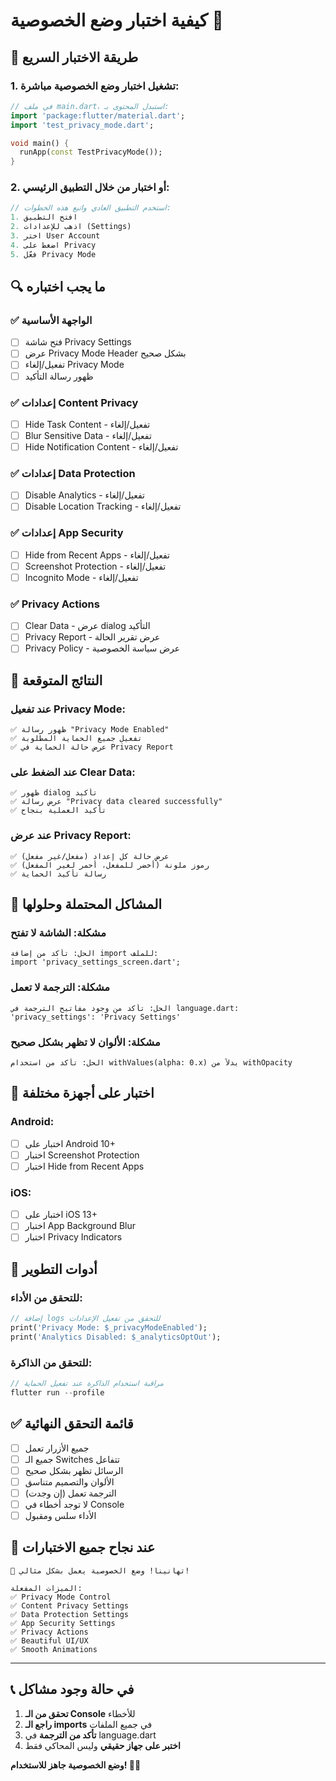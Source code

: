 # كيفية اختبار وضع الخصوصية 🧪

## 🚀 طريقة الاختبار السريع

### 1. تشغيل اختبار وضع الخصوصية مباشرة:

```dart
// في ملف main.dart، استبدل المحتوى بـ:
import 'package:flutter/material.dart';
import 'test_privacy_mode.dart';

void main() {
  runApp(const TestPrivacyMode());
}
```

### 2. أو اختبار من خلال التطبيق الرئيسي:

```dart
// استخدم التطبيق العادي واتبع هذه الخطوات:
1. افتح التطبيق
2. اذهب للإعدادات (Settings)
3. اختر User Account
4. اضغط على Privacy
5. فعّل Privacy Mode
```

## 🔍 ما يجب اختباره

### ✅ الواجهة الأساسية
- [ ] فتح شاشة Privacy Settings
- [ ] عرض Privacy Mode Header بشكل صحيح
- [ ] تفعيل/إلغاء Privacy Mode
- [ ] ظهور رسالة التأكيد

### ✅ إعدادات Content Privacy
- [ ] Hide Task Content - تفعيل/إلغاء
- [ ] Blur Sensitive Data - تفعيل/إلغاء  
- [ ] Hide Notification Content - تفعيل/إلغاء

### ✅ إعدادات Data Protection
- [ ] Disable Analytics - تفعيل/إلغاء
- [ ] Disable Location Tracking - تفعيل/إلغاء

### ✅ إعدادات App Security
- [ ] Hide from Recent Apps - تفعيل/إلغاء
- [ ] Screenshot Protection - تفعيل/إلغاء
- [ ] Incognito Mode - تفعيل/إلغاء

### ✅ Privacy Actions
- [ ] Clear Data - عرض dialog التأكيد
- [ ] Privacy Report - عرض تقرير الحالة
- [ ] Privacy Policy - عرض سياسة الخصوصية

## 🎯 النتائج المتوقعة

### عند تفعيل Privacy Mode:
```
✅ ظهور رسالة "Privacy Mode Enabled"
✅ تفعيل جميع الحماية المطلوبة
✅ عرض حالة الحماية في Privacy Report
```

### عند الضغط على Clear Data:
```
✅ ظهور dialog تأكيد
✅ عرض رسالة "Privacy data cleared successfully"
✅ تأكيد العملية بنجاح
```

### عند عرض Privacy Report:
```
✅ عرض حالة كل إعداد (مفعل/غير مفعل)
✅ رموز ملونة (أخضر للمفعل، أحمر لغير المفعل)
✅ رسالة تأكيد الحماية
```

## 🐛 المشاكل المحتملة وحلولها

### مشكلة: الشاشة لا تفتح
```
الحل: تأكد من إضافة import للملف:
import 'privacy_settings_screen.dart';
```

### مشكلة: الترجمة لا تعمل
```
الحل: تأكد من وجود مفاتيح الترجمة في language.dart:
'privacy_settings': 'Privacy Settings'
```

### مشكلة: الألوان لا تظهر بشكل صحيح
```
الحل: تأكد من استخدام withValues(alpha: 0.x) بدلاً من withOpacity
```

## 📱 اختبار على أجهزة مختلفة

### Android:
- [ ] اختبار على Android 10+
- [ ] اختبار Screenshot Protection
- [ ] اختبار Hide from Recent Apps

### iOS:
- [ ] اختبار على iOS 13+
- [ ] اختبار App Background Blur
- [ ] اختبار Privacy Indicators

## 🔧 أدوات التطوير

### للتحقق من الأداء:
```dart
// إضافة logs للتحقق من تفعيل الإعدادات
print('Privacy Mode: $_privacyModeEnabled');
print('Analytics Disabled: $_analyticsOptOut');
```

### للتحقق من الذاكرة:
```dart
// مراقبة استخدام الذاكرة عند تفعيل الحماية
flutter run --profile
```

## ✅ قائمة التحقق النهائية

- [ ] جميع الأزرار تعمل
- [ ] جميع الـ Switches تتفاعل
- [ ] الرسائل تظهر بشكل صحيح
- [ ] الألوان والتصميم متناسق
- [ ] الترجمة تعمل (إن وجدت)
- [ ] لا توجد أخطاء في Console
- [ ] الأداء سلس ومقبول

## 🎉 عند نجاح جميع الاختبارات

```
🎊 تهانينا! وضع الخصوصية يعمل بشكل مثالي!

الميزات المفعلة:
✅ Privacy Mode Control
✅ Content Privacy Settings  
✅ Data Protection Settings
✅ App Security Settings
✅ Privacy Actions
✅ Beautiful UI/UX
✅ Smooth Animations
```

---

## 📞 في حالة وجود مشاكل

1. **تحقق من الـ Console** للأخطاء
2. **راجع الـ imports** في جميع الملفات
3. **تأكد من الترجمة** في language.dart
4. **اختبر على جهاز حقيقي** وليس المحاكي فقط

**وضع الخصوصية جاهز للاستخدام! 🔐✅**
